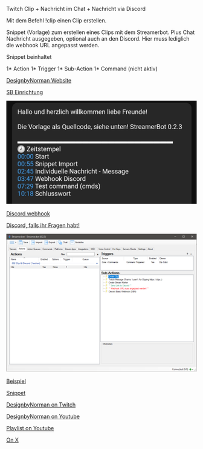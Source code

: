 Twitch Clip + Nachricht im Chat + Nachricht via Discord

Mit dem Befehl !clip einen Clip erstellen.

Snippet (Vorlage) zum erstellen eines Clips mit dem Streamerbot. Plus Chat Nachricht ausgegeben, optional auch an den Discord. Hier muss lediglich die webhook URL angepasst werden. 

Snippet beinhaltet

1* Action 1* Trigger 1* Sub-Action 1* Command (nicht aktiv)

[DesignbyNorman Website](https://www.designbynorman.com/)

[SB Einrichtung](https://www.designbynorman.com/streamer-bot-einrichten/)

![Zeitstempel](
https://github.com/Designbynorman/SceneCamStreamerBot/blob/main/Zeitstempel.jpg)

[Discord webhook](https://www.designbynorman.com/streamerbot/) 

[Discord, falls ihr Fragen habt!](https://discord.gg/Gdt94HaFbM)

![Screenshot](https://github.com/Designbynorman/Twitch-Clip-Nachricht-im-Chat-Nachricht-via-Discord/blob/main/clip.png)

[Beispiel](https://clips.twitch.tv/UglyAntediluvianOxOSsloth-k09ZmZd1zuwWWAxh)

[Snippet](https://github.com/Designbynorman/Twitch-Clip-Nachricht-im-Chat-Nachricht-via-Discord/blob/main/snippet)

[DesignbyNorman on Twitch](https://www.twitch.tv/designbynorman)

[DesignbyNorman on Youtube](https://www.youtube.com/@DesignbyNorman)

[Playlist on Youtube](https://www.youtube.com/playlist?list=PLrgOpxS02b-PncLHRg-5W7kJ3o4TT6DhM)

[On X](https://x.com/Designbynorman)
